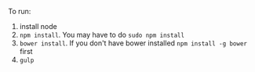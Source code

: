 To run:

1. install node
2. `npm install`. You may have to do `sudo npm install`
3. `bower install`. If you don't have bower installed `npm install -g bower` first
4. `gulp`